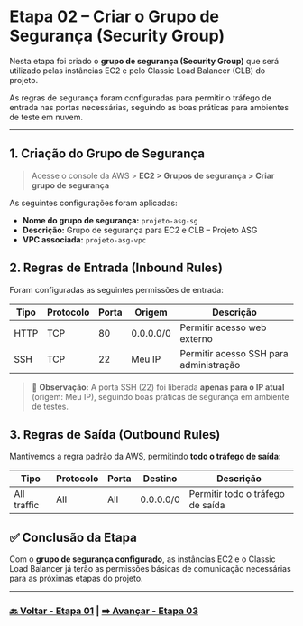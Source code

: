 # Etapa 02 – Criar o Grupo de Segurança (Security Group)

Nesta etapa foi criado o **grupo de segurança (Security Group)** que será utilizado pelas instâncias EC2 e pelo Classic Load Balancer (CLB) do projeto.

As regras de segurança foram configuradas para permitir o tráfego de entrada nas portas necessárias, seguindo as boas práticas para ambientes de teste em nuvem.

---

## 1. Criação do Grupo de Segurança

>Acesse o console da AWS > **EC2 > Grupos de segurança > Criar grupo de segurança**

As seguintes configurações foram aplicadas:

- **Nome do grupo de segurança:** `projeto-asg-sg`
- **Descrição:** Grupo de segurança para EC2 e CLB – Projeto ASG
- **VPC associada:** `projeto-asg-vpc`

## 2. Regras de Entrada (Inbound Rules)

Foram configuradas as seguintes permissões de entrada:

| Tipo      | Protocolo | Porta | Origem      | Descrição                      |
|-----------|-----------|------ |-------------|--------------------------------|
| HTTP      | TCP       | 80    | 0.0.0.0/0   | Permitir acesso web externo    |
| SSH       | TCP       | 22    | Meu IP  | Permitir acesso SSH para administração |

> 🔐 **Observação:** A porta SSH (22) foi liberada **apenas para o IP atual** (origem: Meu IP), seguindo boas práticas de segurança em ambiente de testes.  

## 3. Regras de Saída (Outbound Rules)

Mantivemos a regra padrão da AWS, permitindo **todo o tráfego de saída**:

| Tipo          | Protocolo | Porta | Destino    | Descrição                  |
|---------------|-----------|------ |------------|----------------------------|
| All traffic   | All       | All   | 0.0.0.0/0  | Permitir todo o tráfego de saída |

## ✅ Conclusão da Etapa

Com o **grupo de segurança configurado**, as instâncias EC2 e o Classic Load Balancer já terão as permissões básicas de comunicação necessárias para as próximas etapas do projeto.

---

### **[🔙 Voltar - Etapa 01](etapa-01-criacao-vpc.md) | [➡️ Avançar - Etapa 03](etapa-03-ec2-userdata.md)**